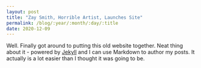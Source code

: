 ```yaml
---
layout: post
title: "Zay Smith, Horrible Artist, Launches Site"
permalink: /blog/:year/:month/:day/:title
date: 2020-12-09
---
```


Well. Finally got around to putting this old website together. Neat thing about it - powered by [Jekyll](http://jekyllrb.com) and I can use Markdown to author my posts. It actually is a lot easier than I thought it was going to be.
